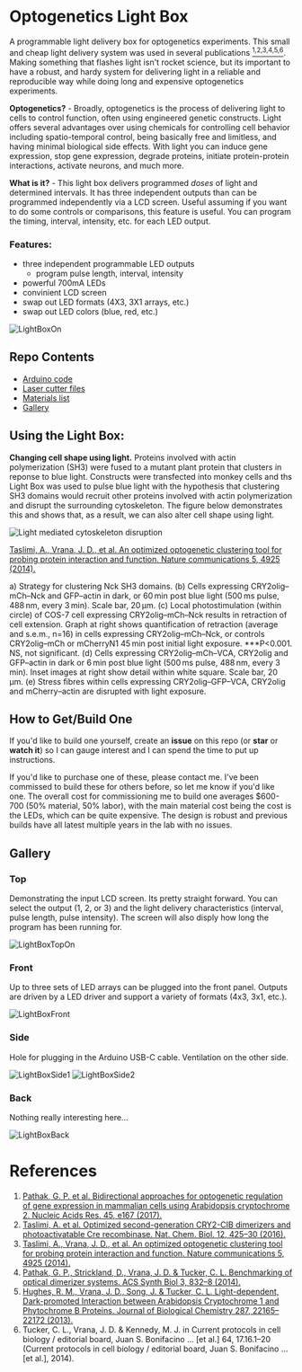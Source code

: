 # Optogenetics Light Box
A programmable light delivery box for optogenetics experiments. This small and cheap light delivery system was used in several publications [<sup>1,2,3,4,5,6</sup>](#references). Making something that flashes light isn't rocket science, but its important to have a robust, and hardy system for delivering light in a reliable and reproducible way while doing long and expensive optogenetics experiments. 

**Optogenetics?** - Broadly, optogenetics is the process of delivering light to cells to control function, often using engineered genetic constructs. Light offers several advantages over using chemicals for controlling cell behavior including spatio-temporal control, being basically free and limitless, and having minimal biological side effects. With light you can induce gene expression, stop gene expression, degrade proteins, initiate protein-protein interactions, activate neurons, and much more.

**What is it?** - This light box delivers programmed *doses* of light and determined intervals. It has three independent outputs than can be programmed independently via a LCD screen. Useful assuming if you want to do some controls or comparisons, this feature is useful. You can program the timing, interval, intensity, etc. for each LED output.

### Features:

* three independent programmable LED outputs
    * program pulse length, interval, intensity
* powerful 700mA LEDs
* convinient LCD screen
* swap out LED formats (4X3, 3X1 arrays, etc.)
* swap out LED colors (blue, red, etc.)

![LightBoxOn](images/LightBoxOn.jpeg)

## Repo Contents
* [Arduino code](src/LEDProgrammer_V2-32.ino)
* [Laser cutter files](design/lasercutter)
* [Materials list](design/LEDControllerPartsList.xlsx)
* [Gallery](Gallery.md)

## Using the Light Box:

**Changing cell shape using light.** Proteins involved with
actin polymerization (SH3) were fused to a mutant plant protein that
clusters in reponse to blue light. Constructs were transfected into monkey cells
and ths Light Box was used to pulse blue light with the hypothesis that clustering
SH3 domains would recruit other proteins involved with actin polymerization and disrupt
the surrounding cytoskeleton. The figure below demonstrates this and shows that, as
a result, we can also alter cell shape using light.

![Light mediated cytoskeleton disruption](images/Fig5NatComms.jpg)

[Taslimi, A., Vrana, J. D., et al. An optimized optogenetic clustering tool for probing protein interaction and function. Nature communications 5, 4925 (2014).](https://www.nature.com/articles/ncomms5925)

a) Strategy for clustering Nck SH3 domains. (b) Cells expressing
CRY2olig–mCh–Nck and GFP–actin in dark, or 60 min post blue light
(500 ms pulse, 488 nm, every 3 min). Scale bar, 20 μm. (c) Local
photostimulation (within circle) of COS-7 cell expressing CRY2olig–mCh–Nck
results in retraction of cell extension. Graph at right shows
quantification of retraction (average and s.e.m., n=16) in cells
 expressing CRY2olig–mCh–Nck, or controls CRY2olig–mCh or mCherryN1
  45 min post initial light exposure. ***P<0.001. NS, not significant.
  (d) Cells expressing CRY2olig–mCh–VCA, CRY2olig and GFP–actin in
  dark or 6 min post blue light (500 ms pulse, 488 nm, every 3 min).
  Inset images at right show detail within white square. Scale bar,
  20 μm. (e) Stress fibres within cells expressing CRY2olig–GFP–VCA,
  CRY2olig and mCherry–actin are disrupted with light exposure.

## How to Get/Build One

If you'd like to build one yourself, create an **issue** on this repo (or **star** or **watch it**) so I can gauge interest and I can spend the time to put up instructions.

If you'd like to purchase one of these, please contact me. I've been commissed to build these for others before,
so let me know if you'd like one. The overall cost for commissioning me to build one averages $600-700 (50% material, 50% labor), with the main material cost being the cost is the LEDs, which can be quite expensive. The design is robust and
previous builds have all latest multiple years in the lab with no issues.

## Gallery

### Top

Demonstrating the input LCD screen. Its pretty straight forward. You can select the output (1, 2, or 3) and the light delivery characteristics (interval, pulse length, pulse intensity). The screen will also disply how long the program has been running for.

![LightBoxTopOn](images/LightBoxTopOn.jpeg)

### Front

Up to three sets of LED arrays can be plugged into the front panel. Outputs are driven by a LED driver and support a variety of formats (4x3, 3x1, etc.).

![LightBoxFront](images/LightBoxFront.jpeg)

### Side

Hole for plugging in the Arduino USB-C cable. Ventilation on the other side.

![LightBoxSide1](images/LightBoxSide1.jpeg)
![LightBoxSide2](images/LightBoxSide2.jpeg)

### Back

Nothing really interesting here...

![LightBoxBack](images/LightBoxBack.jpeg)

# References

1. [Pathak, G. P. et al. Bidirectional approaches for optogenetic regulation of gene expression in mammalian cells using Arabidopsis cryptochrome 2. Nucleic Acids Res. 45, e167 (2017).](https://academic.oup.com/nar/article/45/20/e167/3744534)
2. [Taslimi, A. et al. Optimized second-generation CRY2-CIB dimerizers and photoactivatable Cre recombinase. Nat. Chem. Biol. 12, 425–30 (2016).](https://www.nature.com/articles/nchembio.2063)
3. [Taslimi, A., Vrana, J. D., et al. An optimized optogenetic clustering tool for probing protein interaction and function. Nature communications 5, 4925 (2014).](https://www.nature.com/articles/ncomms5925)
4. [Pathak, G. P., Strickland, D., Vrana, J. D. & Tucker, C. L. Benchmarking of optical dimerizer systems. ACS Synth Biol 3, 832–8 (2014).](https://pubs.acs.org/doi/10.1021/sb500291r)
5. [Hughes, R. M., Vrana, J. D., Song, J. & Tucker, C. L. Light-dependent, Dark-promoted Interaction between Arabidopsis Cryptochrome 1 and Phytochrome B Proteins. Journal of Biological Chemistry 287, 22165–22172 (2013).](http://www.jbc.org/content/287/26/22165.long)
6. Tucker, C. L., Vrana, J. D. & Kennedy, M. J. in Current protocols in cell biology / editorial board, Juan S. Bonifacino ... [et al.] 64, 17.16.1–20 (Current protocols in cell biology / editorial board, Juan S. Bonifacino ... [et al.], 2014).
